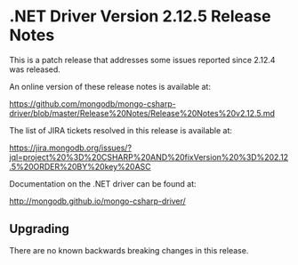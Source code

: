 # .NET Driver Version 2.12.5 Release Notes

This is a patch release that addresses some issues reported since 2.12.4 was released.

An online version of these release notes is available at:

https://github.com/mongodb/mongo-csharp-driver/blob/master/Release%20Notes/Release%20Notes%20v2.12.5.md

The list of JIRA tickets resolved in this release is available at:

https://jira.mongodb.org/issues/?jql=project%20%3D%20CSHARP%20AND%20fixVersion%20%3D%202.12.5%20ORDER%20BY%20key%20ASC

Documentation on the .NET driver can be found at:

http://mongodb.github.io/mongo-csharp-driver/

## Upgrading

There are no known backwards breaking changes in this release.
